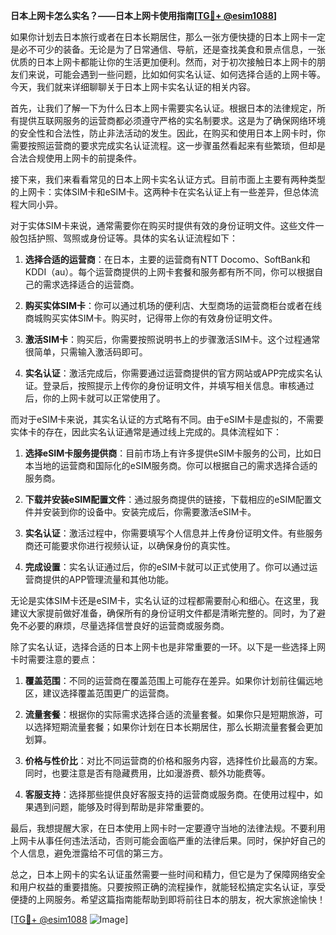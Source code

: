 **日本上网卡怎么实名？——日本上网卡使用指南[[TG💪+ @esim1088](https://t.me/s/esim1088)]**

如果你计划去日本旅行或者在日本长期居住，那么一张方便快捷的日本上网卡一定是必不可少的装备。无论是为了日常通信、导航，还是查找美食和景点信息，一张优质的日本上网卡都能让你的生活更加便利。然而，对于初次接触日本上网卡的朋友们来说，可能会遇到一些问题，比如如何实名认证、如何选择合适的上网卡等。今天，我们就来详细聊聊关于日本上网卡实名认证的相关内容。

首先，让我们了解一下为什么日本上网卡需要实名认证。根据日本的法律规定，所有提供互联网服务的运营商都必须遵守严格的实名制要求。这是为了确保网络环境的安全性和合法性，防止非法活动的发生。因此，在购买和使用日本上网卡时，你需要按照运营商的要求完成实名认证流程。这一步骤虽然看起来有些繁琐，但却是合法合规使用上网卡的前提条件。

接下来，我们来看看常见的日本上网卡实名认证方式。目前市面上主要有两种类型的上网卡：实体SIM卡和eSIM卡。这两种卡在实名认证上有一些差异，但总体流程大同小异。

对于实体SIM卡来说，通常需要你在购买时提供有效的身份证明文件。这些文件一般包括护照、驾照或身份证等。具体的实名认证流程如下：

1. **选择合适的运营商**：在日本，主要的运营商有NTT Docomo、SoftBank和KDDI（au）。每个运营商提供的上网卡套餐和服务都有所不同，你可以根据自己的需求选择适合的运营商。
   
2. **购买实体SIM卡**：你可以通过机场的便利店、大型商场的运营商柜台或者在线商城购买实体SIM卡。购买时，记得带上你的有效身份证明文件。

3. **激活SIM卡**：购买后，你需要按照说明书上的步骤激活SIM卡。这个过程通常很简单，只需输入激活码即可。

4. **实名认证**：激活完成后，你需要通过运营商提供的官方网站或APP完成实名认证。登录后，按照提示上传你的身份证明文件，并填写相关信息。审核通过后，你的上网卡就可以正常使用了。

而对于eSIM卡来说，其实名认证的方式略有不同。由于eSIM卡是虚拟的，不需要实体卡的存在，因此实名认证通常是通过线上完成的。具体流程如下：

1. **选择eSIM卡服务提供商**：目前市场上有许多提供eSIM卡服务的公司，比如日本当地的运营商和国际化的eSIM服务商。你可以根据自己的需求选择合适的服务商。

2. **下载并安装eSIM配置文件**：通过服务商提供的链接，下载相应的eSIM配置文件并安装到你的设备中。安装完成后，你需要激活eSIM卡。

3. **实名认证**：激活过程中，你需要填写个人信息并上传身份证明文件。有些服务商还可能要求你进行视频认证，以确保身份的真实性。

4. **完成设置**：实名认证通过后，你的eSIM卡就可以正式使用了。你可以通过运营商提供的APP管理流量和其他功能。

无论是实体SIM卡还是eSIM卡，实名认证的过程都需要耐心和细心。在这里，我建议大家提前做好准备，确保所有的身份证明文件都是清晰完整的。同时，为了避免不必要的麻烦，尽量选择信誉良好的运营商或服务商。

除了实名认证，选择合适的日本上网卡也是非常重要的一环。以下是一些选择上网卡时需要注意的要点：

1. **覆盖范围**：不同的运营商在覆盖范围上可能存在差异。如果你计划前往偏远地区，建议选择覆盖范围更广的运营商。

2. **流量套餐**：根据你的实际需求选择合适的流量套餐。如果你只是短期旅游，可以选择短期流量套餐；如果你计划在日本长期居住，那么长期流量套餐会更加划算。

3. **价格与性价比**：对比不同运营商的价格和服务内容，选择性价比最高的方案。同时，也要注意是否有隐藏费用，比如漫游费、额外功能费等。

4. **客服支持**：选择那些提供良好客服支持的运营商或服务商。在使用过程中，如果遇到问题，能够及时得到帮助是非常重要的。

最后，我想提醒大家，在日本使用上网卡时一定要遵守当地的法律法规。不要利用上网卡从事任何违法活动，否则可能会面临严重的法律后果。同时，保护好自己的个人信息，避免泄露给不可信的第三方。

总之，日本上网卡的实名认证虽然需要一些时间和精力，但它是为了保障网络安全和用户权益的重要措施。只要按照正确的流程操作，就能轻松搞定实名认证，享受便捷的上网服务。希望这篇指南能帮助到即将前往日本的朋友，祝大家旅途愉快！

[[TG💪+ @esim1088](https://t.me/s/esim1088) ![Image](https://i.postimg.cc/4NQfJmqS/Snipaste-2025-05-13-00-14-12.png)]